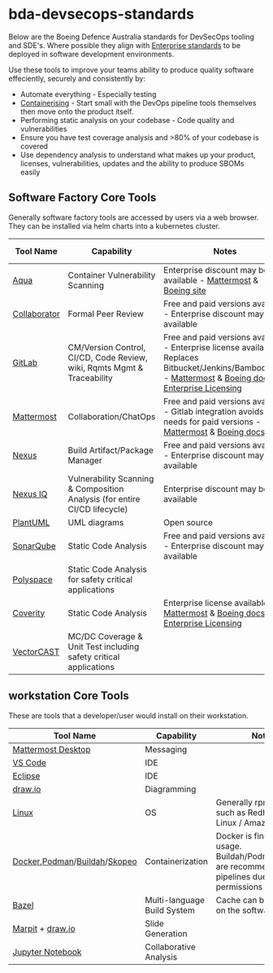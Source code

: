 # bda-devsecops-standards

Below are the Boeing Defence Australia standards for DevSecOps tooling and SDE's. Where possible they align with [Enterprise standards](https://git.web.boeing.com/enterprise-sw-verticals/boeing-software-factory/bsf/-/blob/main/tools.md) to be deployed in software development environments.

Use these tools to improve your teams ability to produce quality software effeciently, securely and consistently by:
- Automate everything - Especially testing
- [Containerising](https://confluenceslt.web.au.boeing.com/pages/viewpage.action?spaceKey=BSE&title=Containerization) - Start small with the DevOps pipeline tools themselves then move onto the product itself.
- Performing static analysis on your codebase - Code quality and vulnerabilities
- Ensure you have test coverage analysis and >80% of your codebase is covered
- Use dependency analysis to understand what makes up your product, licenses, vulnerabilities, updates and the ability to produce SBOMs easily

## Software Factory Core Tools

Generally software factory tools are accessed by users via a web browser. They can be installed via helm charts into a kubernetes cluster.

| Tool Name                                                    								| Capability                                                              	| Notes			                                      																																														| FM1115 exists 					| ESATS |
| ------------------------------------------------------------ 								| ----------------------------------------------------------------------- 	| ------------------------------------------------------ 																																													| ---------------					| ------|
| [Aqua](https://www.aquasec.com/)                             								| Container Vulnerability Scanning			                         	 	| Enterprise discount may be available - [Mattermost](https://mattermost.web.boeing.com/devhub/channels/aqua) & [Boeing site](https://dev-sec-docs.web.boeing.com/aqua-overview/)													  				| No  			 					| [link](https://esats.web.boeing.com/technologyproduct/product/3556673) |
| [Collaborator](https://smartbear.com/product/collaborator/)  								| Formal Peer Review                     				                 	| Free and paid versions available - Enterprise discount may be available						    							  																																					| Yes (E7, WSE)		 				| [link](https://esats.web.boeing.com/technologyproduct/product/3582768) |
| [GitLab](https://about.gitlab.com)                           								| CM/Version Control, CI/CD, Code Review, wiki, Rqmts Mgmt & Traceability 	| Free and paid versions available - Enterprise license available - Replaces Bitbucket/Jenkins/Bamboo/JIRA - [Mattermost](https://mattermost.web.boeing.com/devhub/channels/gitlab) & [Boeing docs](https://git.web.boeing.com/gitlab/gitlab/-/blob/main/README.md) & [Enterprise Licensing](https://git.web.boeing.com/gitlab/license-management/gitlablicensemanagement)	| Yes (WSE)		 					| [link](https://esats.web.boeing.com/technologyproduct/product/46695)	  |
| [Mattermost](https://mattermost.com/)                        								| Collaboration/ChatOps                                                   	| Free and paid versions available - Gitlab integration avoids most needs for paid versions - [Mattermost](https://mattermost.web.boeing.com/devhub/channels/mm) & [Boeing docs](https://mattermost.pages.boeing.com/) 																									| Yes (Wakulda, Currawong, E7, WSE)	| [link](https://esats.web.boeing.com/technologyproduct/product/90665)	  |
| [Nexus](https://www.sonatype.com/products/nexus-repository)  								| Build Artifact/Package Manager                                          	| Free and paid versions available - Enterprise discount may be available                                                      																																					| Yes (WSE, Wakulda)	 			| [link](https://esats.web.boeing.com/technologyproduct/product/3496098)
| [Nexus IQ](https://help.sonatype.com/iqserver)               								| Vulnerability Scanning & Composition Analysis (for entire CI/CD lifecycle)| Enterprise discount may be available                                                       																																													| No  			 					| [link](https://esats.web.boeing.com/technologyproduct/product/3496098)|
| [PlantUML](https://plantuml.com/)                            								| UML diagrams                                                            	| Open source                                                       																																										| No 			 					| [link](https://esats.web.boeing.com/technologyproduct/product/3555929)|
| [SonarQube](https://www.sonarsource.com/products/sonarqube/) 								| Static Code Analysis                                                    	| Free and paid versions available - Enterprise discount may be available                                                         																																					| Yes (Wakulda, Currawong) 			| [link](https://esats.web.boeing.com/technologyproduct/product/55323)|
| [Polyspace](https://au.mathworks.com/products/polyspace.html)								| Static Code Analysis for safety critical applications                     |                                                        																																													| No 			 					| [link](https://esats.web.boeing.com/technologyproduct/product/3572426) [link](https://esats.web.boeing.com/technologyproduct/product/3572431)|
| [Coverity](https://scan.coverity.com/)                      								| Static Code Analysis                                                     	| Enterprise license available - [Mattermost](https://mattermost.web.boeing.com/devhub/channels/coverity) & [Boeing docs](https://dev-sec-docs.web.boeing.com/coverity-overview/) & [Enterprise Licensing](https://infosec.web.boeing.com/Search/ISFindit.aspx?tid=2791)                                                     	| Yes (E7, WSE)			 			| [link](https://esats.web.boeing.com/technologyproduct/product/3494134)|
| [VectorCAST](https://www.vector.com/int/en/products/products-a-z/software/vectorcast/#) 	| MC/DC Coverage & Unit Test including safety critical applications         |                                                        																																													| No  			 					| [link](https://esats.web.boeing.com/technologyproduct/product/3536963)|


## workstation Core Tools

These are tools that a developer/user would install on their workstation.

| Tool Name                                                    | Capability                                             | Notes			                                         |
| ------------------------------------------------------------ | ------------------------------------------------------ | ------------------------------------------------------ |
| [Mattermost Desktop](https://mattermost.com/apps/)           | Messaging                                              |                                                        |
| [VS Code](https://code.visualstudio.com/)                    | IDE                                                    |                                                        |
| [Eclipse](https://www.eclipse.org/downloads/)                | IDE                                                    |                                                        |
| [draw.io](https://www.diagrams.net/)                         | Diagramming                                            |                                                        |
| [Linux](https://en.wikipedia.org/wiki/Linux)                 | OS                                                     | Generally rpm based such as RedHat/Oracle Linux / Amazon Linux | 
| [Docker](https://www.docker.com/),[Podman](https://podman.io/)/[Buildah](https://buildah.io/)/[Skopeo](https://github.com/containers/skopeo) | Containerization | Docker is fine for local usage. Buildah/Podman/Skopeo are recommended for pipelines due to permissions needed. |
| [Bazel](https://bazel.build/)                                | Multi-language Build System                            | Cache can be installed on the software factory         |
| [Marpit](https://marpit.marp.app/) + [draw.io](https://www.diagrams.net/) | Slide Generation                          |                                                        |
| [Jupyter Notebook](https://jupyter.org/)                     | Collaborative Analysis                                 |                                                        |
